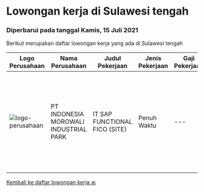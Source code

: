 
  # Lowongan kerja di Sulawesi tengah

  ### Diperbarui pada tanggal Kamis, 15 Juli 2021

  Berikut merupakan daftar lowongan kerja yang ada di Sulawesi tengah

  |Logo Perusahaan | Nama Perusahaan | Judul Pekerjaan | Jenis Pekerjaan | Gaji Pekerjaan | Lokasi | Deskripsi | Tanggal diunggah | Pranala |
  | -------------- | --------------- | --------------- | --------- | --------- | -------------- | ------- | ----------- | ----------- |
  |![logo-perusahaan](https://image-service-cdn.seek.com.au/6f1b26962eca03f7c9c9a38ff9e9e5d35b6482b4/ee4dce1061f3f616224767ad58cb2fc751b8d2dc)|PT INDONESIA MOROWALI INDUSTRIAL PARK|IT SAP FUNCTIONAL FICO (SITE)|Penuh Waktu|---|Sulawesi Tengah|Requirements: Bachelor degree preferably in Computer Science, Information Systems, or equivalent Required Skills(s): SAP Module FICO (Design,...|Selasa, 06 Juli 2021|https://www.jobstreet.co.id/id/job/it-sap-functional-fico-site-3561751?token=0~f72ba469-797f-49eb-b90d-bf30b6584370&sectionRank=1&jobId=jobstreet-id-job-3561751|


  [Kembali ke daftar lowongan kerja 🔙](../README.md#daftar-lowongan-kerja)
  